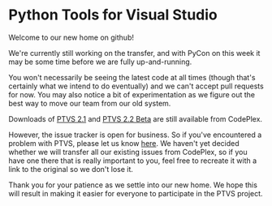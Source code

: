 # Python Tools for Visual Studio

Welcome to our new home on github!

We're currently still working on the transfer, and with PyCon on this week it may be some time before we are fully up-and-running.

You won't necessarily be seeing the latest code at all times (though that's certainly what we intend to do eventually) and we can't accept pull requests for now. You may also notice a bit of experimentation as we figure out the best way to move our team from our old system.

Downloads of [PTVS 2.1](https://pytools.codeplex.com/releases/view/109707) and [PTVS 2.2 Beta](https://pytools.codeplex.com/releases/view/612409) are still available from CodePlex.

However, the issue tracker is open for business. So if you've encountered a problem with PTVS, please let us know [here](http://github.com/Microsoft/PTVS/issues). We haven't yet decided whether we will transfer all our existing issues from CodePlex, so if you have one there that is really important to you, feel free to recreate it with a link to the original so we don't lose it.

Thank you for your patience as we settle into our new home. We hope this will result in making it easier for everyone to participate in the PTVS project.
